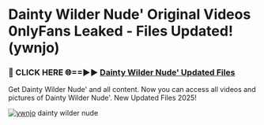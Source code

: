 # Dainty Wilder Nude' Original Videos 0nlyFans Leaked - Files Updated! (ywnjo)

<h3>🔴 CLICK HERE 🌐==►► <a href="https://tinyurl.com/ms9xzufz" rel="nofollow">Dainty Wilder Nude' Updated Files</a></h3>

Get Dainty Wilder Nude' and all content. Now you can access all videos and pictures of Dainty Wilder Nude'. New Updated Files 2025!

[![ywnjo](https://i.imgur.com/PQ7UWWw.gif)](https://tinyurl.com/ms9xzufz)
dainty wilder nude